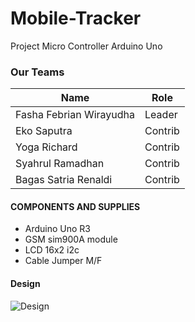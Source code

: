 # Mobile-Tracker
Project Micro Controller Arduino Uno
### Our Teams
|Name|Role|
|--|--|
|Fasha Febrian Wirayudha|Leader|
|Eko Saputra|Contrib|
|Yoga Richard|Contrib|
|Syahrul Ramadhan |Contrib|
|Bagas Satria Renaldi|Contrib|


#### COMPONENTS AND SUPPLIES
- Arduino Uno R3
- GSM sim900A module
- LCD 16x2 i2c
- Cable Jumper M/F



#### Design
![Design](https://github.com/ekovegeance/Mobile-Tracker/blob/main/design.avif)
